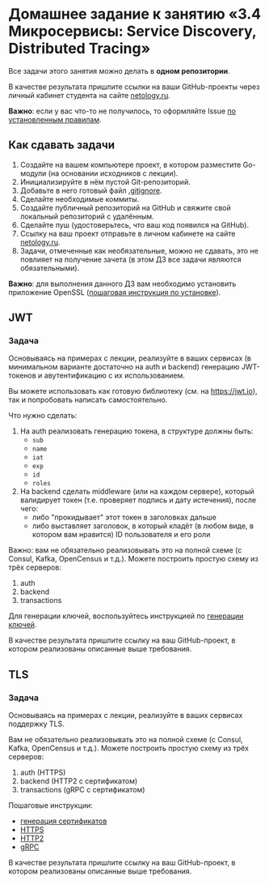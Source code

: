 # Домашнее задание к занятию «3.4 Микросервисы: Service Discovery, Distributed Tracing»

Все задачи этого занятия можно делать в **одном репозитории**.

В качестве результата пришлите ссылки на ваши GitHub-проекты через личный кабинет студента на сайте [netology.ru](https://netology.ru).

**Важно**: если у вас что-то не получилось, то оформляйте Issue [по установленным правилам](../report-requirements.md).

## Как сдавать задачи

1. Создайте на вашем компьютере проект, в котором разместите Go-модули (на основании исходников с лекции).
1. Инициализируйте в нём пустой Git-репозиторий.
1. Добавьте в него готовый файл [.gitignore](../.gitignore).
1. Сделайте необходимые коммиты.
1. Создайте публичный репозиторий на GitHub и свяжите свой локальный репозиторий с удалённым.
1. Сделайте пуш (удостоверьтесь, что ваш код появился на GitHub).
1. Ссылку на ваш проект отправьте в личном кабинете на сайте [netology.ru](https://netology.ru).
1. Задачи, отмеченные как необязательные, можно не сдавать, это не повлияет на получение зачета (в этом ДЗ все задачи являются обязательными).

**Важно**: для выполнения данного ДЗ вам необходимо установить приложение OpenSSL ([пошаговая инструкция по установке](openssl.md)).

## JWT

### Задача

Основываясь на примерах с лекции, реализуйте в ваших сервисах (в минимальном варианте достаточно на auth и backend) генерацию JWT-токенов и авутентификацию с их использованием.

Вы можете использовать как готовую библиотеку (см. на https://jwt.io), так и попробовать написать самостоятельно.

Что нужно сделать:
1. На auth реализовать генерацию токена, в структуре должны быть:
    * `sub`
    * `name`
    * `iat`
    * `exp`
    * `id`
    * `roles`
1. На backend сделать middleware (или на каждом сервере), который валидирует токен (т.е. проверяет подпись и дату истечения), после чего:
    * либо "прокидывает" этот токен в заголовках дальше
    * либо выставляет заголовок, в который кладёт (в любом виде, в котором вам нравится) ID пользователя и его роли

Важно: вам не обязательно реализовывать это на полной схеме (с Consul, Kafka, OpenCensus и т.д.). Можете построить простую схему из трёх серверов:
1. auth
1. backend
1. transactions

Для генерации ключей, воспользуйтесь инструкцией по [генерации ключей](keypair.md).

В качестве результата пришлите ссылку на ваш GitHub-проект, в котором реализованы описанные выше требования.

## TLS

### Задача

Основываясь на примерах с лекции, реализуйте в ваших сервисах поддержку TLS.

Вам не обязательно реализовывать это на полной схеме (с Consul, Kafka, OpenCensus и т.д.). Можете построить простую схему из трёх серверов:
1. auth (HTTPS)
1. backend (HTTP2 с сертификатом)
1. transactions (gRPC с сертификатом)

Пошаговые инструкции:
* [генерация сертификатов](certificates.md)
* [HTTPS](https.md)
* [HTTP2](http2.md)
* [gRPC](http2.md)

В качестве результата пришлите ссылку на ваш GitHub-проект, в котором реализованы описанные выше требования.
